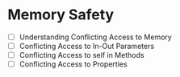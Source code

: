 # Memory Safety

- [ ] Understanding Conflicting Access to Memory
- [ ] Conflicting Access to In-Out Parameters
- [ ] Conflicting Access to self in Methods
- [ ] Conflicting Access to Properties

